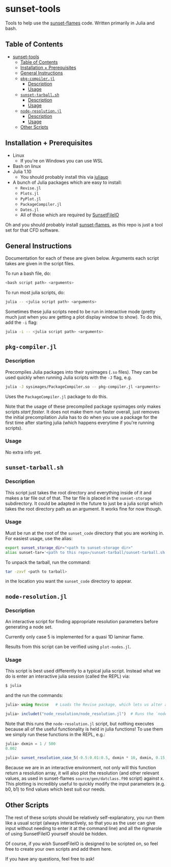 # sunset-tools
Tools to help use the [sunset-flames](https://github.com/sunset-codes/sunset-flames) code. Written primarily in Julia and bash.

## Table of Contents
- [sunset-tools](#sunset-tools)
  - [Table of Contents](#table-of-contents)
  - [Installation + Prerequisites](#installation--prerequisites)
  - [General Instructions](#general-instructions)
  - [`pkg-compiler.jl`](#pkg-compilerjl)
    - [Description](#description)
    - [Usage](#usage)
  - [`sunset-tarball.sh`](#sunset-tarballsh)
    - [Description](#description-1)
    - [Usage](#usage-1)
  - [`node-resolution.jl`](#node-resolutionjl)
    - [Description](#description-2)
    - [Usage](#usage-2)
  - [Other Scripts](#other-scripts)

## Installation + Prerequisites
- Linux
  - If you're on Windows you can use WSL
- Bash on linux
- Julia 1.10
  - You should probably install this via [juliaup](https://github.com/JuliaLang/juliaup)
- A bunch of Julia packages which are easy to install:
  - `Revise.jl`
  - `Plots.jl`
  - `PyPlot.jl`
  - `PackageCompiler.jl`
  - `Dates.jl`
  - All of those which are required by [SunsetFileIO](https://github.com/sunset-codes/SunsetFileIO)

Oh and you should probably install [sunset-flames](https://github.com/sunset-codes/sunset-flames), as this repo is just a tool set for that CFD software.

## General Instructions
Documentation for each of these are given below. Arguments each script takes are given in the script files.

To run a bash file, do:

```bash
<bash script path> <arguments>
```

To run most julia scripts, do:

```bash
julia -- <julia script path> <arguments>
```

Sometimes these julia scripts need to be run in interactive mode (pretty much just when you are getting a plot display window to show). To do this, add the `-i` flag:

```bash
julia -i -- <julia script path> <arguments>
```

## `pkg-compiler.jl`
### Description
Precompiles Julia packages into their sysimages (`.so` files). They can be used quickly when running Julia scripts with the `-J` flag, e.g.

```bash
julia -J sysimages/PackageCompiler.so -- pkg-compiler.jl <arguments>
```

Uses the `PackageCompiler.jl` package to do this.

Note that the usage of these precompiled package sysimages only makes scripts *start faster*. It does not make them run faster overall, just removes the initial precompilation Julia has to do when you use a package for the first time after starting julia (which happens everytime if you're running scripts).

### Usage
No extra info yet.

## `sunset-tarball.sh`
### Description
This script just takes the root directory and everything inside of it and makes a tar file out of that. The tar file is placed in the `sunset-storage` subdirectory. It could be adapted in the future to just be a julia script which takes the root directory path as an argument. It works fine for now though.

### Usage
Must be run at the root of the `sunset_code` directory that you are working in. For easiest usage, use the alias:

```bash
export sunset_storage_dir="<path to sunset-storage dir>"
alias sunset-tar='<path to this repo>/sunset-tarball/sunset-tarball.sh'
```

To unpack the tarball, run the command:

```bash
tar -zxvf <path to tarball>
```

in the location you want the `sunset_code` directory to appear.

## `node-resolution.jl`
### Description
An interactive script for finding appropriate resolution parameters before generating a node set.

Currently only case 5 is implemented for a quasi 1D laminar flame.

Results from this script can be verified using `plot-nodes.jl`.

### Usage
This script is best used differently to a typical julia script. Instead what we do is enter an interactive julia session (called the REPL) via:

```bash
$ julia
```

and the run the commands:

```julia
julia> using Revise   # Loads the Revise package, which lets us alter and use julia scripts on-the-fly

julia> includet("node_resolution/node_resolution.jl")  # Runs the `node-resolution.jl` julia script

```

Note that this runs the `node-resolution.jl` script, but nothing executes because all of the useful functionality is held in julia functions! To use them we simply run these functions in the REPL, e.g.:

```julia
julia> dxmin = 1 / 500
0.002

julia> sunset_resolution_case_5(-0.5:0.01:0.5, dxmin * 10, dxmin, 0.15, 0.00; b0 = 4.0, b1 = 80.0)
```

Because we are in an interactive environment, not only will this function return a resolution array, it will also plot the resolution (and other relevant values, as used in sunset-flames `source/gen/datclass.f90` script) against x. This plotting is incredibly useful to quickly modify the input parameters (e.g. b0, b1) to find values which best suit our needs.

## Other Scripts
The rest of these scripts should be relatively self-explanatory, you run them like a usual script (always interactively, so that you as the user can give input without needing to enter it at the command line) and all the rigmarole of using SunsetFileIO yourself should be hidden.

Of course, if you wish SunsetFileIO is designed to be scripted on, so feel free to create your own scripts and add them here.

If you have any questions, feel free to ask!
